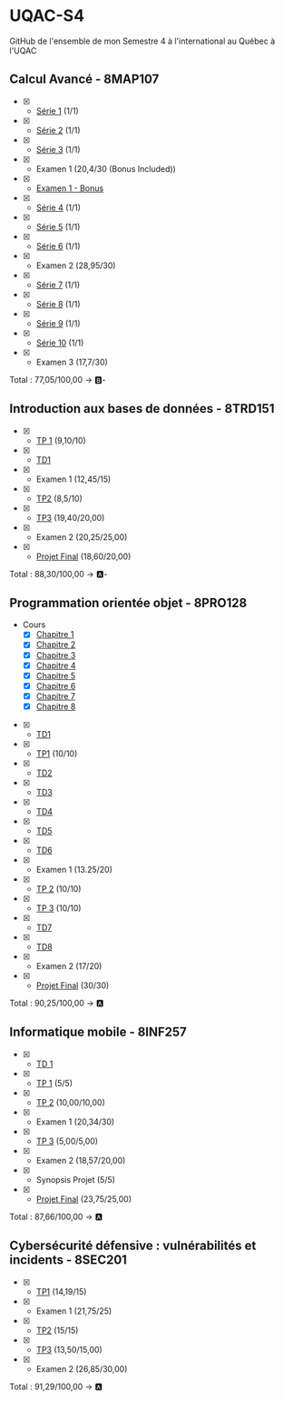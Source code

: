 # UQAC-S4

GitHub de l'ensemble de mon Semestre 4 à l'international au Québec à l'UQAC

## Calcul Avancé - 8MAP107
- [X] - [Série 1](./Calcul%20Avancé/Remise/Série%201.pdf) (1/1)
- [X] - [Série 2](./Calcul%20Avancé/Remise/Série%202.pdf) (1/1)
- [X] - [Série 3](./Calcul%20Avancé/Remise/Série%203.pdf) (1/1)
- [X] - Examen 1 (20,4/30 (Bonus Included))
- [X] - [Examen 1 - Bonus](./Calcul%20Avancé/Examen%201%20-%20Bonus)
- [X] - [Série 4](./Calcul%20Avancé/Remise/Série%204.pdf) (1/1)
- [X] - [Série 5](./Calcul%20Avancé/Remise/Série%205.pdf) (1/1)
- [X] - [Série 6](./Calcul%20Avancé/Remise/Série%206.pdf) (1/1)
- [X] - Examen 2 (28,95/30)
- [X] - [Série 7](./Calcul%20Avancé/Remise/Série%207.pdf) (1/1)
- [X] - [Série 8](./Calcul%20Avancé/Remise/Série%208.pdf) (1/1)
- [X] - [Série 9](./Calcul%20Avancé/Remise/Série%209.pdf) (1/1)
- [X] - [Série 10](./Calcul%20Avancé/Remise/Série%2010.pdf) (1/1)
- [X] - Examen 3 (17,7/30)

Total : 77,05/100,00 -> 🅱-

## Introduction aux bases de données - 8TRD151
- [X] - [TP 1](./Intro%20DB/TP1) (9,10/10)
- [X] - [TD1](./Intro%20DB/TD1)
- [X] - Examen 1 (12,45/15)
- [X] - [TP2](./Intro%20DB/TP2) (8,5/10)
- [X] - [TP3](./Intro%20DB/TP3) (19,40/20,00)
- [X] - Examen 2 (20,25/25,00)
- [X] - [Projet Final](https://github.com/FireGh0st/IntroSQLProJUQAC) (18,60/20,00)

Total : 88,30/100,00 -> 🅰-

## Programmation orientée objet - 8PRO128
- Cours
  - [X] [Chapitre 1](POO/Chapitre%201/Chapitre%201.pdf)
  - [X] [Chapitre 2](./POO/Chapitre%202)
  - [X] [Chapitre 3](./POO/Chapitre%203)
  - [X] [Chapitre 4](./POO/Chapitre%204)
  - [X] [Chapitre 5](./POO/Chapitre%205)
  - [X] [Chapitre 6](./POO/Chapitre%206)
  - [X] [Chapitre 7](./POO/Chapitre%207)
  - [X] [Chapitre 8](./POO/Chapitre%208)
- [X] - [TD1](./POO/TD1)
- [X] - [TP1](./POO/TP1) (10/10)
- [X] - [TD2](./POO/TD2)
- [X] - [TD3](./POO/TD3)
- [X] - [TD4](./POO/TD4)
- [X] - [TD5](./POO/TD5)
- [X] - [TD6](./POO/TD6)
- [X] - Examen 1 (13.25/20)
- [X] - [TP 2](./POO/TP2) (10/10)
- [X] - [TP 3](./POO/TP3) (10/10)
- [X] - [TD7](./POO/TD7)
- [X] - [TD8](./POO/TD8)
- [X] - Examen 2 (17/20)
- [X] - [Projet Final](https://github.com/Apirss/Projet-POO) (30/30)

Total : 90,25/100,00 -> 🅰

## Informatique mobile - 8INF257
- [X] - [TD 1](./Info%20Mobile/HelloDroide)
- [X] - [TP 1](./Info%20Mobile/NitFlex) (5/5)
- [X] - [TP 2](./Info%20Mobile/Personnage) (10,00/10,00)
- [X] - Examen 1 (20,34/30)
- [X] - [TP 3](./Info%20Mobile/Mafag) (5,00/5,00)
- [X] - Examen 2 (18,57/20,00)
- [X] - Synopsis Projet (5/5)
- [X] - [Projet Final](https://github.com/Apirss/Projet-InfoMob) (23,75/25,00)

Total : 87,66/100,00 -> 🅰

## Cybersécurité défensive : vulnérabilités et incidents - 8SEC201
- [X] - [TP1](./Cybersécurité/TP1) (14,19/15)
- [X] - Examen 1 (21,75/25)
- [X] - [TP2](./Cybersécurité/TP2) (15/15)
- [X] - [TP3](./Cybersécurité/TP3) (13,50/15,00)
- [X] - Examen 2 (26,85/30,00)

Total : 91,29/100,00 -> 🅰
